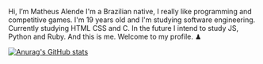 Hi, I’m Matheus Alende
I'm a Brazilian native, I really like programming and competitive games.
I'm 19 years old and I'm studying software engineering.
Currently studying HTML CSS and C.
In the future I intend to study JS, Python and Ruby.
And this is me.
Welcome to my profile. ♟

[![Anurag's GitHub stats](https://github-readme-stats.vercel.app/api?username=Mathyess)](https://github.com/anuraghazra/github-readme-stats)
